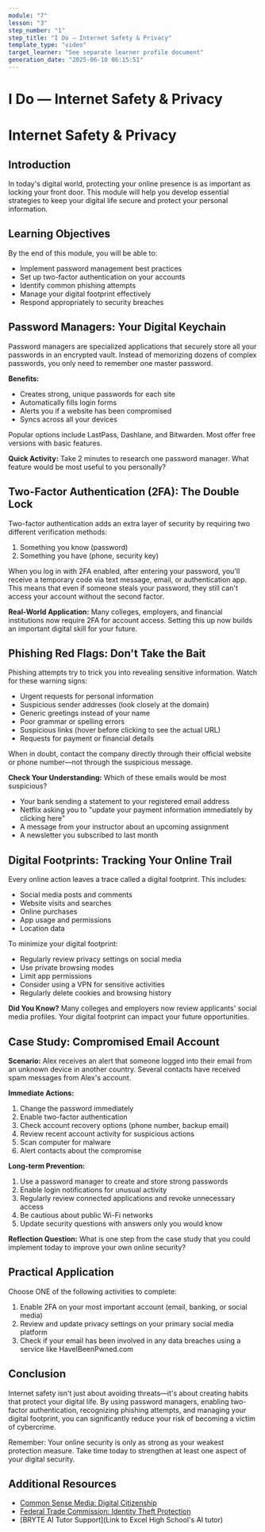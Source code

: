 ```yaml
---
module: "7"
lesson: "3"
step_number: "1"
step_title: "I Do — Internet Safety & Privacy"
template_type: "video"
target_learner: "See separate learner profile document"
generation_date: "2025-06-10 06:15:51"
---
```


# I Do — Internet Safety & Privacy

# Internet Safety & Privacy

## Introduction
In today's digital world, protecting your online presence is as important as locking your front door. This module will help you develop essential strategies to keep your digital life secure and protect your personal information.

## Learning Objectives
By the end of this module, you will be able to:
- Implement password management best practices
- Set up two-factor authentication on your accounts
- Identify common phishing attempts
- Manage your digital footprint effectively
- Respond appropriately to security breaches

## Password Managers: Your Digital Keychain

Password managers are specialized applications that securely store all your passwords in an encrypted vault. Instead of memorizing dozens of complex passwords, you only need to remember one master password.

**Benefits:**
- Creates strong, unique passwords for each site
- Automatically fills login forms
- Alerts you if a website has been compromised
- Syncs across all your devices

Popular options include LastPass, Dashlane, and Bitwarden. Most offer free versions with basic features.

**Quick Activity:** Take 2 minutes to research one password manager. What feature would be most useful to you personally?

## Two-Factor Authentication (2FA): The Double Lock

Two-factor authentication adds an extra layer of security by requiring two different verification methods:
1. Something you know (password)
2. Something you have (phone, security key)

When you log in with 2FA enabled, after entering your password, you'll receive a temporary code via text message, email, or authentication app. This means that even if someone steals your password, they still can't access your account without the second factor.

**Real-World Application:** Many colleges, employers, and financial institutions now require 2FA for account access. Setting this up now builds an important digital skill for your future.

## Phishing Red Flags: Don't Take the Bait

Phishing attempts try to trick you into revealing sensitive information. Watch for these warning signs:

- Urgent requests for personal information
- Suspicious sender addresses (look closely at the domain)
- Generic greetings instead of your name
- Poor grammar or spelling errors
- Suspicious links (hover before clicking to see the actual URL)
- Requests for payment or financial details

When in doubt, contact the company directly through their official website or phone number—not through the suspicious message.

**Check Your Understanding:** Which of these emails would be most suspicious?
- Your bank sending a statement to your registered email address
- Netflix asking you to "update your payment information immediately by clicking here"
- A message from your instructor about an upcoming assignment
- A newsletter you subscribed to last month

## Digital Footprints: Tracking Your Online Trail

Every online action leaves a trace called a digital footprint. This includes:

- Social media posts and comments
- Website visits and searches
- Online purchases
- App usage and permissions
- Location data

To minimize your digital footprint:
- Regularly review privacy settings on social media
- Use private browsing modes
- Limit app permissions
- Consider using a VPN for sensitive activities
- Regularly delete cookies and browsing history

**Did You Know?** Many colleges and employers now review applicants' social media profiles. Your digital footprint can impact your future opportunities.

## Case Study: Compromised Email Account

**Scenario:** Alex receives an alert that someone logged into their email from an unknown device in another country. Several contacts have received spam messages from Alex's account.

**Immediate Actions:**
1. Change the password immediately
2. Enable two-factor authentication
3. Check account recovery options (phone number, backup email)
4. Review recent account activity for suspicious actions
5. Scan computer for malware
6. Alert contacts about the compromise

**Long-term Prevention:**
1. Use a password manager to create and store strong passwords
2. Enable login notifications for unusual activity
3. Regularly review connected applications and revoke unnecessary access
4. Be cautious about public Wi-Fi networks
5. Update security questions with answers only you would know

**Reflection Question:** What is one step from the case study that you could implement today to improve your own online security?

## Practical Application

Choose ONE of the following activities to complete:
1. Enable 2FA on your most important account (email, banking, or social media)
2. Review and update privacy settings on your primary social media platform
3. Check if your email has been involved in any data breaches using a service like HaveIBeenPwned.com

## Conclusion

Internet safety isn't just about avoiding threats—it's about creating habits that protect your digital life. By using password managers, enabling two-factor authentication, recognizing phishing attempts, and managing your digital footprint, you can significantly reduce your risk of becoming a victim of cybercrime.

Remember: Your online security is only as strong as your weakest protection measure. Take time today to strengthen at least one aspect of your digital security.

## Additional Resources
- [Common Sense Media: Digital Citizenship](https://www.commonsense.org/education/digital-citizenship)
- [Federal Trade Commission: Identity Theft Protection](https://www.consumer.ftc.gov/features/feature-0014-identity-theft)
- [BRYTE AI Tutor Support](Link to Excel High School's AI tutor)